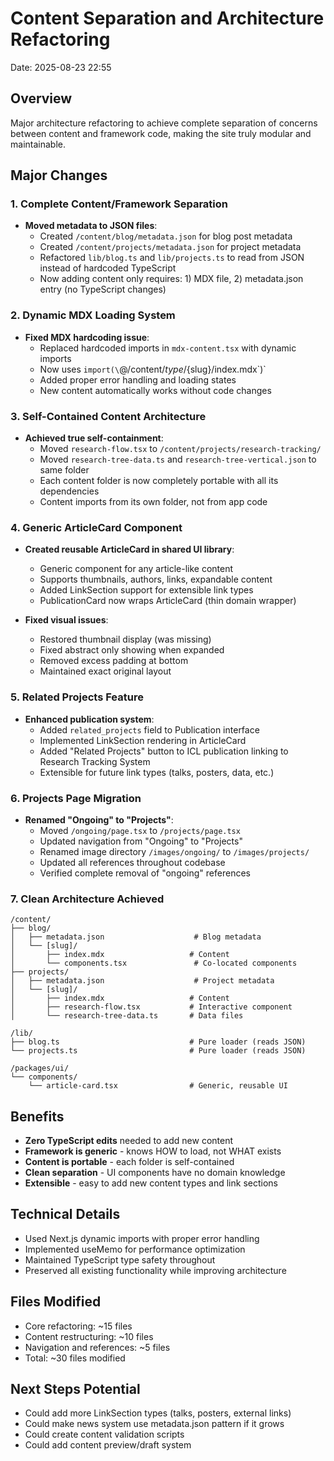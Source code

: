# Content Separation and Architecture Refactoring
Date: 2025-08-23 22:55

## Overview
Major architecture refactoring to achieve complete separation of concerns between content and framework code, making the site truly modular and maintainable.

## Major Changes

### 1. Complete Content/Framework Separation
- **Moved metadata to JSON files**:
  - Created `/content/blog/metadata.json` for blog post metadata
  - Created `/content/projects/metadata.json` for project metadata
  - Refactored `lib/blog.ts` and `lib/projects.ts` to read from JSON instead of hardcoded TypeScript
  - Now adding content only requires: 1) MDX file, 2) metadata.json entry (no TypeScript changes)

### 2. Dynamic MDX Loading System
- **Fixed MDX hardcoding issue**:
  - Replaced hardcoded imports in `mdx-content.tsx` with dynamic imports
  - Now uses `import(\`@/content/${type}/${slug}/index.mdx\`)` 
  - Added proper error handling and loading states
  - New content automatically works without code changes

### 3. Self-Contained Content Architecture
- **Achieved true self-containment**:
  - Moved `research-flow.tsx` to `/content/projects/research-tracking/`
  - Moved `research-tree-data.ts` and `research-tree-vertical.json` to same folder
  - Each content folder is now completely portable with all its dependencies
  - Content imports from its own folder, not from app code

### 4. Generic ArticleCard Component
- **Created reusable ArticleCard in shared UI library**:
  - Generic component for any article-like content
  - Supports thumbnails, authors, links, expandable content
  - Added LinkSection support for extensible link types
  - PublicationCard now wraps ArticleCard (thin domain wrapper)
  
- **Fixed visual issues**:
  - Restored thumbnail display (was missing)
  - Fixed abstract only showing when expanded
  - Removed excess padding at bottom
  - Maintained exact original layout

### 5. Related Projects Feature
- **Enhanced publication system**:
  - Added `related_projects` field to Publication interface
  - Implemented LinkSection rendering in ArticleCard
  - Added "Related Projects" button to ICL publication linking to Research Tracking System
  - Extensible for future link types (talks, posters, data, etc.)

### 6. Projects Page Migration
- **Renamed "Ongoing" to "Projects"**:
  - Moved `/ongoing/page.tsx` to `/projects/page.tsx`
  - Updated navigation from "Ongoing" to "Projects"
  - Renamed image directory `/images/ongoing/` to `/images/projects/`
  - Updated all references throughout codebase
  - Verified complete removal of "ongoing" references

### 7. Clean Architecture Achieved
```
/content/
├── blog/
│   ├── metadata.json                    # Blog metadata
│   └── [slug]/
│       ├── index.mdx                   # Content
│       └── components.tsx               # Co-located components
├── projects/
│   ├── metadata.json                    # Project metadata
│   └── [slug]/
│       ├── index.mdx                   # Content
│       ├── research-flow.tsx           # Interactive component
│       └── research-tree-data.ts       # Data files

/lib/
├── blog.ts                             # Pure loader (reads JSON)
└── projects.ts                         # Pure loader (reads JSON)

/packages/ui/
└── components/
    └── article-card.tsx                # Generic, reusable UI
```

## Benefits
- **Zero TypeScript edits** needed to add new content
- **Framework is generic** - knows HOW to load, not WHAT exists
- **Content is portable** - each folder is self-contained
- **Clean separation** - UI components have no domain knowledge
- **Extensible** - easy to add new content types and link sections

## Technical Details
- Used Next.js dynamic imports with proper error handling
- Implemented useMemo for performance optimization
- Maintained TypeScript type safety throughout
- Preserved all existing functionality while improving architecture

## Files Modified
- Core refactoring: ~15 files
- Content restructuring: ~10 files  
- Navigation and references: ~5 files
- Total: ~30 files modified

## Next Steps Potential
- Could add more LinkSection types (talks, posters, external links)
- Could make news system use metadata.json pattern if it grows
- Could create content validation scripts
- Could add content preview/draft system